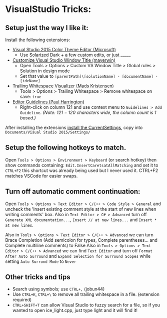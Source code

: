 # VisualStudio Tricks:

## Setup just the way I like it:
Install the following extensions:
- [Visual Studio 2015 Color Theme Editor (Microsoft)](https://marketplace.visualstudio.com/items?itemName=VisualStudioProductTeam.VisualStudio2015ColorThemeEditor)
  - Use Solarized Dark + a few custom edits, or just _____
- [Customize Visual Studio Window Title (mayerwin)](https://marketplace.visualstudio.com/items?itemName=mayerwin.RenameVisualStudioWindowTitle)
  - Open Tools > Options > Custom VS Window Title > Global rules > Solution in design mode
  - Set that value to `[parentPath]\[solutionName] - [documentName] - [ideName]`
- [Trailing Whitespace Visualizer (Mads Kristensen)](https://marketplace.visualstudio.com/items?itemName=MadsKristensen.TrailingWhitespaceVisualizer)
  - Tools > Options > Trailing Whitespace > Remove whitespace on save: `true`
- [Editor Guidelines (Paul Harrington)](https://marketplace.visualstudio.com/items?itemName=PaulHarrington.EditorGuidelines)
  - Right-click on column 121 and use context menu to `Guidelines > Add Guideline`. _(Note: 121 = 120 characters wide, the column count is 1 based.)_

After installing the extensions [install the CurrentSettings](https://github.com/timbeaudet/knowledge_base/blob/main/config/visual_studio/CurrentSettings.vssettings), copy into `Documents/Visual Studio 2015/Settings/`

## Setup the following hotkeys to match.
Open `Tools > Options > Environment > Keyboard` (or search hotkey) then show commands containing:
  `Edit.InsertCaretsatAllMatching` and set it to `CTRL+F2` this shortcut was already being used but I never used it. CTRL+F2 matches VSCode for easier swaps.

## Turn off automatic comment continuation:
  Open `Tools > Options > Text Editor > C/C++ > Code Style > General` and uncheck the 'Insert existing comment style at the start of new lines when writing comments' box.
  Also in `Text Editor > C# > Advanced` turn off `Generate XML documentation...`, `Insert // at new lines...` and `Insert * at new lines`.

Also in `Tools > Options > Text Editor > C/C++ > Advanced` we can turn Brace Completion (Add semicolon for types, Complete parentheses... and Complete multiline comments) to False
Also in `Tools > Options > Text Editor > C/C++ > Advanced` we can find `Text Editor` and turn off `Format After Auto Surround` and `Expand Selection for Surround Scopes` while setting `Auto Surrond Mode` to `Never`


## Other tricks and tips
 - Search using symbols; use `CTRL+,` (jobun44)
 - Use `CTRL+K`, `CTRL+\` to remove all trailing whitespace in a file. (extension required)
 - `CTRL+SHIFT+T` can allow Visual Studio to fuzzy search for a file, so if you wanted to open ice_light.cpp, just type light and it will find it!
